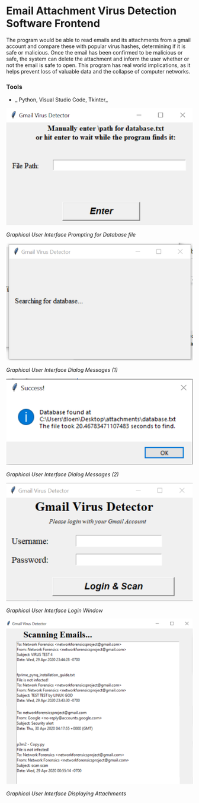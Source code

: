 # Email Attachment Virus Detection Software Frontend

The program would be able to read emails and its attachments from a gmail account and compare these with popular virus hashes, determining if it is safe or malicious. Once the email has been confirmed to be malicious or safe, the system can delete the attachment and inform the user whether or not the email is safe to open. This program has real world implications, as it helps prevent loss of valuable data and the collapse of computer networks.

### Tools
- _ Python, Visual Studio Code, Tkinter_

![File Path](/images/path.png)

*Graphical User Interface Prompting for Database file*

![Dialog1](/images/searching.png)

*Graphical User Interface Dialog Messages (1)*

![Dialog2](/images/alert.png)

*Graphical User Interface Dialog Messages (2)*

![Login](/images/login.png)

*Graphical User Interface Login Window*

![Result](/images/results.png)

*Graphical User Interface Displaying Attachments*
